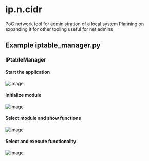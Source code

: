 # ip.n.cidr
PoC network tool for administration of a local system
Planning on expanding it for other tooling useful for net admins


## Example iptable_manager.py
### IPtableManager
#### Start the application
![image](https://github.com/user-attachments/assets/060c405b-ad93-483b-9582-b64c167b0f8f)

#### Initialize module
![image](https://github.com/user-attachments/assets/f4601375-374e-4da8-a64d-0ea8a9b35822)

#### Select module and show functions
![image](https://github.com/user-attachments/assets/347047df-f515-4f20-a1f7-2715ced8cc4b)

#### Select and execute functionality
![image](https://github.com/user-attachments/assets/c51e0259-2e02-416e-a0aa-c631389c594c)



